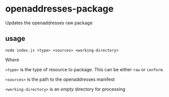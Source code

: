 # openaddresses-package

Updates the openaddresses raw package

## usage

    node index.js <type> <sources> <working-directory>

Where

`<type>` is the type of resource to package. This can be either `raw` or `conform`.

`<sources>` is the path to the openaddresses manifest

`<working-directory>` is an *empty* directory for processing
